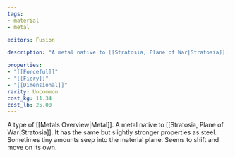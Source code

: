 ```yaml
---
tags:
- material
- metal

editors: Fusion

description: "A metal native to [[Stratosia, Plane of War|Stratosia]]. It has the same but slightly stronger properties as steel. Sometimes tiny amounts seep into the material plane. Seems to shift and move on its own."

properties:
- "[[Forceful]]"
- "[[Fiery]]"
- "[[Dimensional]]"
rarity: Uncommon
cost_kg: 11.34
cost_lb: 25.00
---
```

A type of [[Metals Overview|Metal]]. A metal native to [[Stratosia, Plane of War|Stratosia]]. It has the same but slightly stronger properties as steel. Sometimes tiny amounts seep into the material plane. Seems to shift and move on its own.